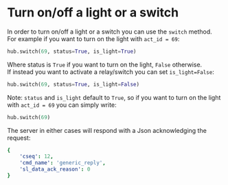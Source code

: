 # Turn on/off a light or a switch
In order to turn on/off a light or a switch you can use the `switch` method.<br>For example if you want to turn on the light with `act_id = 69`:
```python
hub.switch(69, status=True, is_light=True)
```
Where status is `True` if you want to turn on the light, `False` otherwise.<br>
If instead you want to activate a relay/switch you can set `is_light=False`:
```python
hub.switch(69, status=True, is_light=False)
```
Note: `status` and `is_light` default to `True`, so if you want to turn on the light with `act_id = 69` you can simply write:
```python
hub.switch(69)
```
The server in either cases will respond with a Json acknowledging the request:
```yaml
{
    'cseq': 12, 
    'cmd_name': 'generic_reply', 
    'sl_data_ack_reason': 0
}
```